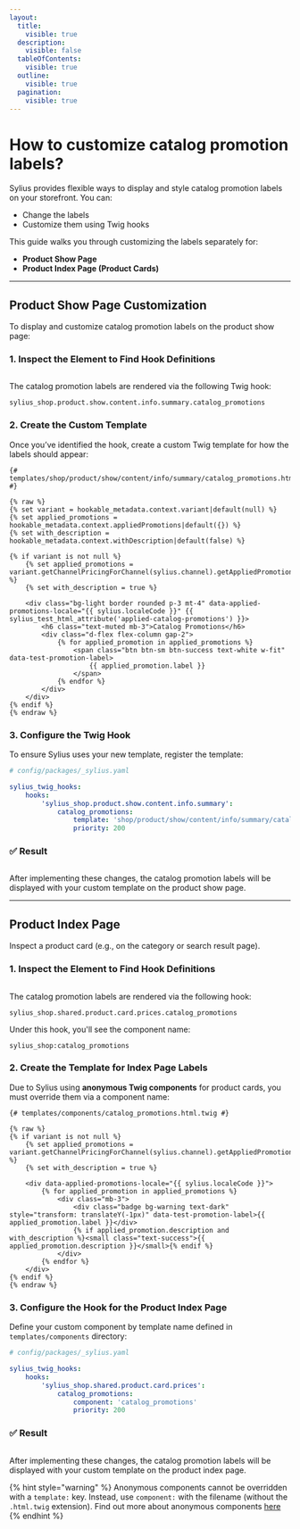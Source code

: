 ```yaml
---
layout:
  title:
    visible: true
  description:
    visible: false
  tableOfContents:
    visible: true
  outline:
    visible: true
  pagination:
    visible: true
---
```


# How to customize catalog promotion labels?

Sylius provides flexible ways to display and style catalog promotion labels on your storefront. You can:

* Change the labels
* Customize them using Twig hooks

This guide walks you through customizing the labels separately for:

* **Product Show Page**
* **Product Index Page (Product Cards)**

***

## **Product Show Page Customization**

To display and customize catalog promotion labels on the product show page:

### **1. Inspect the Element to Find Hook Definitions**

<figure><img src=".gitbook/assets/image (46).png" alt=""><figcaption></figcaption></figure>

The catalog promotion labels are rendered via the following Twig hook:

```
sylius_shop.product.show.content.info.summary.catalog_promotions 
```

### **2. Create the Custom Template**

Once you’ve identified the hook, create a custom Twig template for how the labels should appear:

```twig
{# templates/shop/product/show/content/info/summary/catalog_promotions.html.twig #}

{% raw %}
{% set variant = hookable_metadata.context.variant|default(null) %}
{% set applied_promotions = hookable_metadata.context.appliedPromotions|default({}) %}
{% set with_description = hookable_metadata.context.withDescription|default(false) %}

{% if variant is not null %}
    {% set applied_promotions = variant.getChannelPricingForChannel(sylius.channel).getAppliedPromotions() %}
    {% set with_description = true %}

    <div class="bg-light border rounded p-3 mt-4" data-applied-promotions-locale="{{ sylius.localeCode }}" {{ sylius_test_html_attribute('applied-catalog-promotions') }}>
        <h6 class="text-muted mb-3">Catalog Promotions</h6>
        <div class="d-flex flex-column gap-2">
            {% for applied_promotion in applied_promotions %}
                <span class="btn btn-sm btn-success text-white w-fit" data-test-promotion-label>
                    {{ applied_promotion.label }}
                </span>
            {% endfor %}
        </div>
    </div>
{% endif %}
{% endraw %}
```

### **3. Configure the Twig Hook**

To ensure Sylius uses your new template, register the template:

```yaml
# config/packages/_sylius.yaml

sylius_twig_hooks:
    hooks:
        'sylius_shop.product.show.content.info.summary':
            catalog_promotions:
                template: 'shop/product/show/content/info/summary/catalog_promotions.html.twig'
                priority: 200
```

### ✅ Result

<figure><img src=".gitbook/assets/image (43).png" alt=""><figcaption></figcaption></figure>

After implementing these changes, the catalog promotion labels will be displayed with your custom template on the product show page.

***

## Product Index Page

Inspect a product card (e.g., on the category or search result page).

### **1. Inspect the Element to Find Hook Definitions**

<figure><img src=".gitbook/assets/image (44).png" alt=""><figcaption></figcaption></figure>

The catalog promotion labels are rendered via the following hook:

```
sylius_shop.shared.product.card.prices.catalog_promotions
```

Under this hook, you'll see the component name:

```
sylius_shop:catalog_promotions
```

### 2. Create the Template for Index Page Labels

Due to Sylius using **anonymous Twig components** for product cards, you must override them via a component name:

```twig
{# templates/components/catalog_promotions.html.twig #}

{% raw %}
{% if variant is not null %}
    {% set applied_promotions = variant.getChannelPricingForChannel(sylius.channel).getAppliedPromotions() %}
    {% set with_description = true %}

    <div data-applied-promotions-locale="{{ sylius.localeCode }}">
        {% for applied_promotion in applied_promotions %}
            <div class="mb-3">
                <div class="badge bg-warning text-dark" style="transform: translateY(-1px)" data-test-promotion-label>{{ applied_promotion.label }}</div>
                {% if applied_promotion.description and with_description %}<small class="text-success">{{ applied_promotion.description }}</small>{% endif %}
            </div>
        {% endfor %}
    </div>
{% endif %}
{% endraw %}
```

### 3. Configure the Hook for the Product Index Page

Define your custom component by template name defined in `templates/components` directory:

```yaml
# config/packages/_sylius.yaml

sylius_twig_hooks:
    hooks:
        'sylius_shop.shared.product.card.prices':
            catalog_promotions:
                component: 'catalog_promotions'
                priority: 200
```

### ✅ Result

<figure><img src=".gitbook/assets/image (45).png" alt=""><figcaption></figcaption></figure>

After implementing these changes, the catalog promotion labels will be displayed with your custom template on the product index page.

{% hint style="warning" %}
Anonymous components cannot be overridden with a `template:` key. Instead, use `component:` with the filename (without the `.html.twig` extension). Find out more about anonymous components [here](https://symfony.com/bundles/ux-twig-component/current/index.html#anonymous-components)
{% endhint %}
